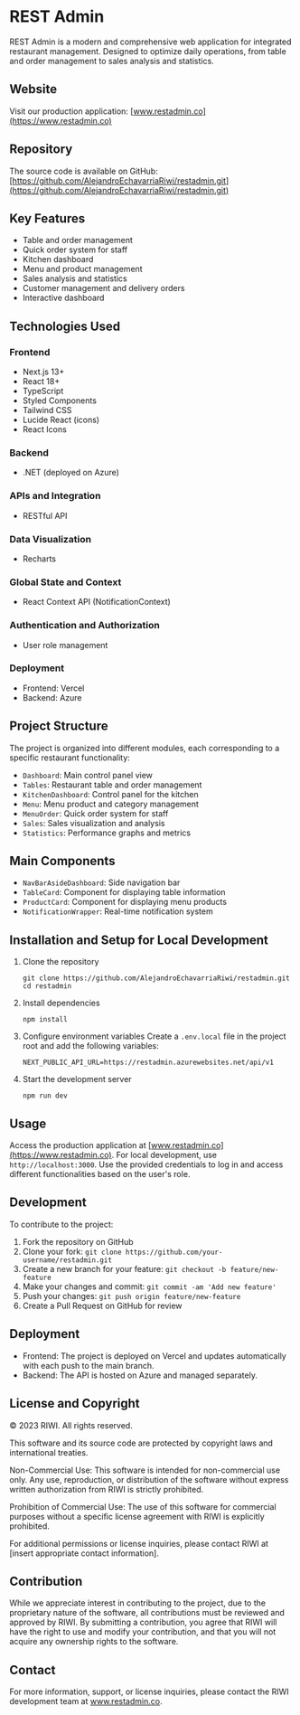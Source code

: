 # REST Admin

REST Admin is a modern and comprehensive web application for integrated restaurant management. Designed to optimize daily operations, from table and order management to sales analysis and statistics.

## Website

Visit our production application: [www.restadmin.co](https://www.restadmin.co)

## Repository

The source code is available on GitHub: [https://github.com/AlejandroEchavarriaRiwi/restadmin.git](https://github.com/AlejandroEchavarriaRiwi/restadmin.git)

## Key Features

- Table and order management
- Quick order system for staff
- Kitchen dashboard
- Menu and product management
- Sales analysis and statistics
- Customer management and delivery orders
- Interactive dashboard

## Technologies Used

### Frontend
- Next.js 13+
- React 18+
- TypeScript
- Styled Components
- Tailwind CSS
- Lucide React (icons)
- React Icons

### Backend
- .NET (deployed on Azure)

### APIs and Integration
- RESTful API

### Data Visualization
- Recharts

### Global State and Context
- React Context API (NotificationContext)

### Authentication and Authorization
- User role management

### Deployment
- Frontend: Vercel
- Backend: Azure

## Project Structure

The project is organized into different modules, each corresponding to a specific restaurant functionality:

- `Dashboard`: Main control panel view
- `Tables`: Restaurant table and order management
- `KitchenDashboard`: Control panel for the kitchen
- `Menu`: Menu product and category management
- `MenuOrder`: Quick order system for staff
- `Sales`: Sales visualization and analysis
- `Statistics`: Performance graphs and metrics

## Main Components

- `NavBarAsideDashboard`: Side navigation bar
- `TableCard`: Component for displaying table information
- `ProductCard`: Component for displaying menu products
- `NotificationWrapper`: Real-time notification system

## Installation and Setup for Local Development

1. Clone the repository
   ```
   git clone https://github.com/AlejandroEchavarriaRiwi/restadmin.git
   cd restadmin
   ```

2. Install dependencies
   ```
   npm install
   ```

3. Configure environment variables
   Create a `.env.local` file in the project root and add the following variables:
   ```
   NEXT_PUBLIC_API_URL=https://restadmin.azurewebsites.net/api/v1
   ```

4. Start the development server
   ```
   npm run dev
   ```

## Usage

Access the production application at [www.restadmin.co](https://www.restadmin.co). For local development, use `http://localhost:3000`. Use the provided credentials to log in and access different functionalities based on the user's role.

## Development

To contribute to the project:

1. Fork the repository on GitHub
2. Clone your fork: `git clone https://github.com/your-username/restadmin.git`
3. Create a new branch for your feature: `git checkout -b feature/new-feature`
4. Make your changes and commit: `git commit -am 'Add new feature'`
5. Push your changes: `git push origin feature/new-feature`
6. Create a Pull Request on GitHub for review

## Deployment

- Frontend: The project is deployed on Vercel and updates automatically with each push to the main branch.
- Backend: The API is hosted on Azure and managed separately.

## License and Copyright

© 2023 RIWI. All rights reserved.

This software and its source code are protected by copyright laws and international treaties.

Non-Commercial Use: This software is intended for non-commercial use only. Any use, reproduction, or distribution of the software without express written authorization from RIWI is strictly prohibited.

Prohibition of Commercial Use: The use of this software for commercial purposes without a specific license agreement with RIWI is explicitly prohibited.

For additional permissions or license inquiries, please contact RIWI at [insert appropriate contact information].

## Contribution

While we appreciate interest in contributing to the project, due to the proprietary nature of the software, all contributions must be reviewed and approved by RIWI. By submitting a contribution, you agree that RIWI will have the right to use and modify your contribution, and that you will not acquire any ownership rights to the software.

## Contact

For more information, support, or license inquiries, please contact the RIWI development team at www.restadmin.co.